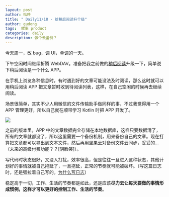 ```yaml
---
layout: post
author: 咕咚
title: " Daily11/18 - 给稍后阅读升个级"
author: gudong
tags:  效率 product 
categories: daily
description: 做个云备份？
---
```


今天周一，改 bug，调 UI，单调的一天。

下午空闲时间继续折腾 WebDAV。准备把我之前做的[稍后阅读](https://gudong.name/2019/06/06/about-readlater.html)升级一下，简单说下稍后阅读是一个什么 APP。

在手机上浏览各种信息时，有时遇到好的文章可能没法及时阅读，那么这时就可以用稍后阅读 APP 把文章暂时收到待阅读列表，这样，在自己空闲的时候再去继续阅读。

场景很简单，其实不少人用微信的文件传输助手做同样的事，不过我觉得用一个 APP 管理更好，所以自己就在顺带学习 Kotlin 时把 APP 开发了。

![](https://i.loli.net/2019/11/18/3fgsK7ewvDhkNnC.jpg)

之前的版本里，APP 中的文章数据完全存储在本地数据库，这样只要数据清了，所有的文章就都没了，所以这里需要一个备份机制，用来备份自己的文章。现在打算把文章都可以导出到文本文件，然后再用坚果云对备份文件云同步，妥妥的...（未来的高级付费功能？？[阴脸笑]）。

写代码时状态很好，又没人打扰，效率很高，但是往往一旦进入这种状态，其他计划好的事情就被自己拖延了，一旦拖延，正常的节奏就可能被破坏。（写这篇日志时，还是强拉着自己写的。[为什么写日志](https://gudong.name/2019/11/14/tomoto-meeting.html)）

稳定高于一切，工作、生活的节奏都是如此，还是应该**尽力去让每天要做的事情形成惯例，这样才可以更好的控制工作、生活的节奏**。



